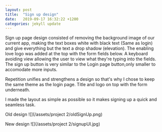 ```yaml
---
layout: post
title:  "Sign up design"
date:   2019-09-17 16:32:22 +1200
categories: jekyll update
---
```


Sign up page design consisted of removing the background image of our current app, making the text boxes white with black text (Same as login) and give everything but the text a drop shadow (elevation). The enabling love logo was added at the top with the form fields below. A keyboard avoiding view allowing the user to view what they're typing into the fields. The sign up button is very similar to the Login page button,only smaller to accomodate more inputs. 

Repetition unifies and strengthens a design so that's why I chose to keep the same theme as the login page. Title and logo on top with the form underneath.

I made the layout as simple as possible so it makes signing up a quick and seamless task.

Old design
![](/assets/project 2/oldSignUp.png)

New design
![](/assets/project 2/signupUI.jpg)